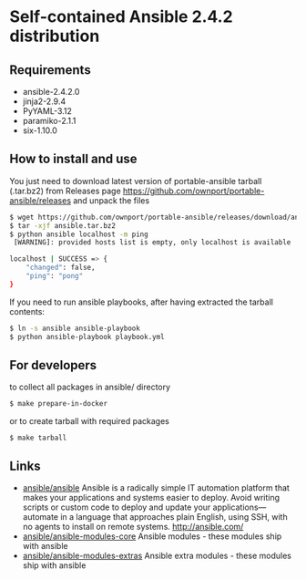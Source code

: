 # Self-contained Ansible 2.4.2 distribution

## Requirements

- ansible-2.4.2.0
- jinja2-2.9.4
- PyYAML-3.12
- paramiko-2.1.1
- six-1.10.0

## How to install and use

You just need to download latest version of portable-ansible tarball (.tar.bz2) from
Releases page https://github.com/ownport/portable-ansible/releases and unpack the files

```sh
$ wget https://github.com/ownport/portable-ansible/releases/download/ansible-2.4.2/portable-ansible-2.4.2.0.tar.bz2 -O ansible.tar.bz2
$ tar -xjf ansible.tar.bz2
$ python ansible localhost -m ping
 [WARNING]: provided hosts list is empty, only localhost is available

localhost | SUCCESS => {
    "changed": false,
    "ping": "pong"
}
```

If you need to run ansible playbooks, after having extracted the tarball contents:

```sh
$ ln -s ansible ansible-playbook
$ python ansible-playbook playbook.yml
```

## For developers

to collect all packages in ansible/ directory
```sh
$ make prepare-in-docker
```
or to create tarball with required packages
```
$ make tarball
```

## Links

- [ansible/ansible](https://github.com/ansible/ansible) Ansible is a radically simple IT automation platform that makes your applications and systems easier to deploy. Avoid writing scripts or custom code to deploy and update your applications— automate in a language that approaches plain English, using SSH, with no agents to install on remote systems. http://ansible.com/
- [ansible/ansible-modules-core](https://github.com/ansible/ansible-modules-core) Ansible modules - these modules ship with ansible
- [ansible/ansible-modules-extras](https://github.com/ansible/ansible-modules-extras) Ansible extra modules - these modules ship with ansible
